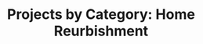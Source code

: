 ---
heading: "Category - Home Reurbishment"
title: "Projects by Category: Home Reurbishment"
description: "Category: Home Reurbishment"
---